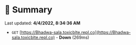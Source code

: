 # 📖 Summary
Last updated: **4/4/2022, 8:34:36 AM**

- `GET` [https://Bhadwa-sala.toxicblte.repl.co](https://Bhadwa-sala.toxicblte.repl.co) - **Down** (269ms)
